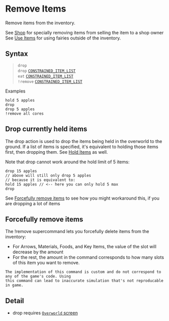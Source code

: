 # Remove Items

Remove items from the inventory.

See [Shop](./shop.md) for specially removing items from selling the item to a shop owner
See [Use Items]() for using fairies outside of the inventory.

## Syntax
> `drop` <br>
> `drop` [`CONSTRAINED_ITEM_LIST`](../user/syntax.md)<br>
> `eat` [`CONSTRAINED_ITEM_LIST`](../user/syntax.md) <br>
> `!remove` [`CONSTRAINED_ITEM_LIST`](../user/syntax.md) <br>

Examples
```skybook
hold 5 apples
drop
drop 5 apples
!remove all cores
```

## Drop currently held items
The <skyb>drop</skyb> action is used to drop the items being held in the overworld
to the ground. If a list of items is specified, it's equivalent to <skyb>hold</skyb>ing
those items first, then <skyb>drop</skyb>ping them. See [Hold Items](./hold.md) as well.

Note that <skyb>drop</skyb> cannot work around the hold limit of 5 items:
```skybook
drop 15 apples 
// above will still only drop 5 apples
// because it is equivalent to:
hold 15 apples // <-- here you can only hold 5 max
drop
```

See [Forcefully remove items](#forcefully-remove-items) to see how you might workaround this,
if you are dropping a lot of items

## Forcefully remove items
The <skyb>!remove</skyb> supercommand lets you forcefully delete items from the inventory:
- For Arrows, Materials, Foods, and Key Items, the value of the slot will decrease by the amount
- For the rest, the amount in the command corresponds to how many slots of this item you want to remove.

```admonish warning
The implementation of this command is custom and do not correspond to any of the game's code. Using
this command can lead to inaccurate simulation that's not reproducable in game.
```

## Detail
- <skyb>drop</skyb> requires [`Overworld` screen](../user/screen_system.md)
  
